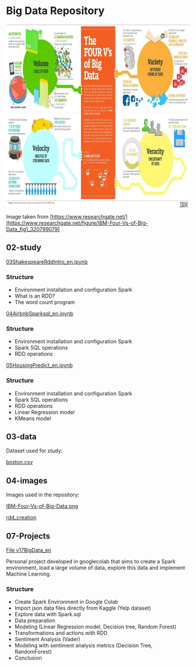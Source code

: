 # Big Data Repository

<img src="https://raw.githubusercontent.com/E-man85/Big-Data/main/04-images/IBM-Four-Vs-of-Big-Data.png" width="800" height="500">

Image taken from [https://www.researchgate.net/](https://www.researchgate.net/figure/IBM-Four-Vs-of-Big-Data_fig1_320799079)

## 02-study

[03ShakespeareRddIntro_en.ipynb](https://github.com/E-man85/Big-Data/blob/main/02-study/03ShakespeareRddIntro_en.ipynb)

### Structure

- Environment installation and configuration Spark
- What is an RDD?
- The word count program

[04AirbnbSparksql_en.ipynb](https://github.com/E-man85/Big-Data/blob/main/02-study/04AirbnbSparksql_en.ipynb)

### Structure

- Environment installation and configuration Spark
- Spark SQL operations
- RDD operations

[05HousingPredict_en.ipynb](https://github.com/E-man85/Big-Data/blob/main/02-study/05HousingPredict_en.ipynb)

### Structure

- Environment installation and configuration Spark
- Spark SQL operations
- RDD operations
- Linear Regression model
- KMeans model

## 03-data

Dataset used for study:

[boston.csv](https://raw.githubusercontent.com/E-man85/Big-Data/main/03-data/boston.csv)

## 04-images

Images used in the repository:

[IBM-Four-Vs-of-Big-Data.png](https://raw.githubusercontent.com/E-man85/Big-Data/main/04-images/IBM-Four-Vs-of-Big-Data.png)

[rdd_creation](https://raw.githubusercontent.com/E-man85/Big-Data/main/04-images/rdd_creation.png)

## 07-Projects

[File v17BigData_en](https://github.com/E-man85/Big-Data/blob/main/07-projects/v17BigData_en.ipynb)

Personal project developed in googlecolab that aims to create a Spark environment, load a large volume of data, explore this data and implement Machine Learning.

### Structure

- Create Spark Environment in Google Colab
- Import json data files directly from Kaggle (Yelp dataset)
- Explore data with Spark.sql
- Data preparation
- Modeling (Linear Regression model, Decision tree, Random Forest)
- Transformations and actions with RDD
- Sentiment Analysis (Vader)
- Modeling with sentiment analysis metrics (Decision Tree, RandomForest)
- Conclusion